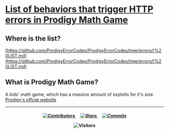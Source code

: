 # [List of behaviors that trigger HTTP errors in Prodigy Math Game](https://github.com/ProdigyErrorCodes/ProdigyErrorCodes/tree/errors/!%20LIST.md)

## Where is the list?

[https://github.com/ProdigyErrorCodes/ProdigyErrorCodes/tree/errors/!%20LIST.md](https://github.com/ProdigyErrorCodes/ProdigyErrorCodes/tree/errors/!%20LIST.md)

## What is Prodigy Math Game?
A kids' math game, which has a massive amount of exploits for it's size. [Prodigy's offcial website](https://www.prodigygame.com/main-en/)

______

<h5 align = "center">
  
  
  <a href = "https://github.com/ProdigyErrorCodes/ProdigyErrorCodes/graphs/contributors">
<img alt="Contributors" src="https://img.shields.io/github/contributors/ProdigyErrorCodes/ProdigyErrCodes?color=blue&label=Contributors&logo=CircleCI&logoColor=white&style=for-the-badge">
</a>⠀
  
  <a href = "https://github.com/ProdigyErrorCodes/ProdigyErrorCodes/stargazers">
    <img alt="Stars" src="https://img.shields.io/github/stars/ProdigyErrorCodes/ProdigyErrCodes?color=yellow&label=STARS&logo=GitHub&logoColor=white&style=for-the-badge">
  </a>⠀
  
<a href = "https://github.com/ProdigyErrorCodes/ProdigyErrorCodes/commits">  
  <img alt="Commits" src="https://img.shields.io/github/commit-activity/y/ProdigyErrorCodes/ProdigyErrCodes?color=purple&label=commits&logo=Git&logoColor=white&style=for-the-badge">
</a>
  
![Visitors](https://visitor-badge.glitch.me/badge?page_id=visitors&style=for-the-badge)
  
</h5>
